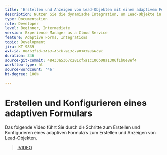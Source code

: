 ```yaml
---
title: 'Erstellen und Anzeigen von Lead-Objekten mit einem adaptivem Formular '
description: Nutzen Sie die dynamische Integration, um Lead-Objekte in einem adaptiven Formular zu erstellen und aufzulisten.
type: Documentation
role: Developer
level: Beginner, Intermediate
version: Experience Manager as a Cloud Service
feature: Adaptive Forms, Integrations
topic: Development
jira: KT-9839
exl-id: 804b2fad-34a3-4bcb-913c-9070393a6c9c
duration: 346
source-git-commit: 48433a5367c281cf5a1c106b08a1306f1b0e8ef4
workflow-type: ht
source-wordcount: '46'
ht-degree: 100%

---
```


# Erstellen und Konfigurieren eines adaptiven Formulars


Das folgende Video führt Sie durch die Schritte zum Erstellen und Konfigurieren eines adaptiven Formulars zum Erstellen und Anzeigen von Lead-Objekten.

>[!VIDEO](https://video.tv.adobe.com/v/3449317?quality=12&learn=on&captions=ger)
